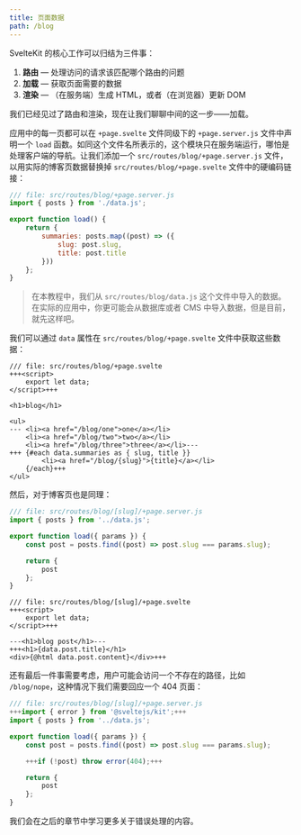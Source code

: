 ```yaml
---
title: 页面数据
path: /blog
---
```


SvelteKit 的核心工作可以归结为三件事：

1. **路由** — 处理访问的请求该匹配哪个路由的问题
2. **加载** — 获取页面需要的数据
3. **渲染** — （在服务端）生成 HTML，或者（在浏览器）更新 DOM

我们已经见过了路由和渲染，现在让我们聊聊中间的这一步——加载。

应用中的每一页都可以在 `+page.svelte` 文件同级下的 `+page.server.js` 文件中声明一个 `load` 函数。如同这个文件名所表示的，这个模块只在服务端运行，哪怕是处理客户端的导航。让我们添加一个 `src/routes/blog/+page.server.js` 文件，以用实际的博客页数据替换掉 `src/routes/blog/+page.svelte` 文件中的硬编码链接：

```js
/// file: src/routes/blog/+page.server.js
import { posts } from './data.js';

export function load() {
	return {
		summaries: posts.map((post) => ({
			slug: post.slug,
			title: post.title
		}))
	};
}
```

> 在本教程中，我们从 `src/routes/blog/data.js` 这个文件中导入的数据。在实际的应用中，你更可能会从数据库或者 CMS 中导入数据，但是目前，就先这样吧。

我们可以通过 `data` 属性在 `src/routes/blog/+page.svelte` 文件中获取这些数据：

```svelte
/// file: src/routes/blog/+page.svelte
+++<script>
	export let data;
</script>+++

<h1>blog</h1>

<ul>
---	<li><a href="/blog/one">one</a></li>
	<li><a href="/blog/two">two</a></li>
	<li><a href="/blog/three">three</a></li>---
+++	{#each data.summaries as { slug, title }}
		<li><a href="/blog/{slug}">{title}</a></li>
	{/each}+++
</ul>
```

然后，对于博客页也是同理：

```js
/// file: src/routes/blog/[slug]/+page.server.js
import { posts } from '../data.js';

export function load({ params }) {
	const post = posts.find((post) => post.slug === params.slug);

	return {
		post
	};
}
```

```svelte
/// file: src/routes/blog/[slug]/+page.svelte
+++<script>
	export let data;
</script>+++

---<h1>blog post</h1>---
+++<h1>{data.post.title}</h1>
<div>{@html data.post.content}</div>+++
```

还有最后一件事需要考虑，用户可能会访问一个不存在的路径，比如 `/blog/nope`，这种情况下我们需要回应一个 404 页面：

```js
/// file: src/routes/blog/[slug]/+page.server.js
+++import { error } from '@sveltejs/kit';+++
import { posts } from '../data.js';

export function load({ params }) {
	const post = posts.find((post) => post.slug === params.slug);

	+++if (!post) throw error(404);+++

	return {
		post
	};
}
```

我们会在之后的章节中学习更多关于错误处理的内容。
